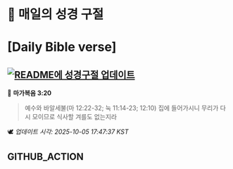 # 🙏 매일의 성경 구절
# [Daily Bible verse]
## [![README에 성경구절 업데이트](https://github.com/DONGSUKA/first_test/actions/workflows/update-readme-bible.yml/badge.svg)](https://github.com/DONGSUKA/first_test/actions/workflows/update-readme-bible.yml)
<!-- START_BIBLE_VERSE -->
📖 **마가복음 3:20**
> 예수와 바알세불(마 12:22-32; 눅 11:14-23; 12:10) 집에 들어가시니 무리가 다시 모이므로 식사할 겨를도 없는지라

🕊️ _업데이트 시각: 2025-10-05 17:47:37 KST_
  <!-- END_BIBLE_VERSE -->
## GITHUB_ACTION
